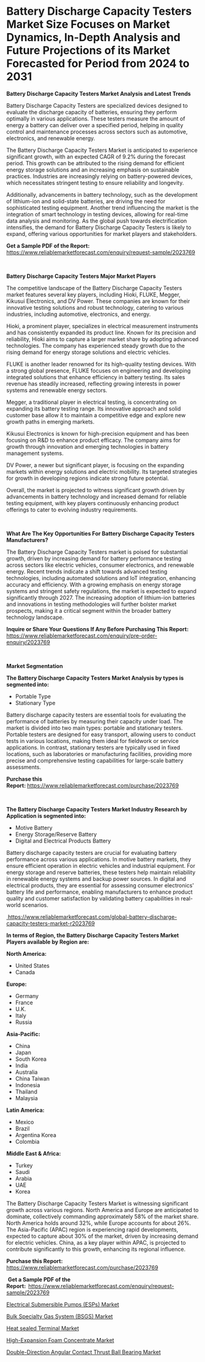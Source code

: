 <p><h1>Battery Discharge Capacity Testers Market Size Focuses on Market Dynamics, In-Depth Analysis and Future Projections of its Market Forecasted for Period from 2024 to 2031</h1></p><p><strong>Battery Discharge Capacity Testers Market Analysis and Latest Trends</strong></p>
<p><p>Battery Discharge Capacity Testers are specialized devices designed to evaluate the discharge capacity of batteries, ensuring they perform optimally in various applications. These testers measure the amount of energy a battery can deliver over a specified period, helping in quality control and maintenance processes across sectors such as automotive, electronics, and renewable energy.</p><p>The Battery Discharge Capacity Testers Market is anticipated to experience significant growth, with an expected CAGR of 9.2% during the forecast period. This growth can be attributed to the rising demand for efficient energy storage solutions and an increasing emphasis on sustainable practices. Industries are increasingly relying on battery-powered devices, which necessitates stringent testing to ensure reliability and longevity.</p><p>Additionally, advancements in battery technology, such as the development of lithium-ion and solid-state batteries, are driving the need for sophisticated testing equipment. Another trend influencing the market is the integration of smart technology in testing devices, allowing for real-time data analysis and monitoring. As the global push towards electrification intensifies, the demand for Battery Discharge Capacity Testers is likely to expand, offering various opportunities for market players and stakeholders.</p></p>
<p><strong>Get a Sample PDF of the Report:&nbsp;</strong> <a href="https://www.reliablemarketforecast.com/enquiry/request-sample/2023769?utm_campaign=1110&utm_medium=2&utm_source=Github&utm_content=ia&utm_term=30102024&utm_id=battery-discharge-capacity-testers">https://www.reliablemarketforecast.com/enquiry/request-sample/2023769</a></p>
<p>&nbsp;</p>
<p><strong>Battery Discharge Capacity Testers Major Market Players</strong></p>
<p><p>The competitive landscape of the Battery Discharge Capacity Testers market features several key players, including Hioki, FLUKE, Megger, Kikusui Electronics, and DV Power. These companies are known for their innovative testing solutions and robust technology, catering to various industries, including automotive, electronics, and energy.</p><p>Hioki, a prominent player, specializes in electrical measurement instruments and has consistently expanded its product line. Known for its precision and reliability, Hioki aims to capture a larger market share by adopting advanced technologies. The company has experienced steady growth due to the rising demand for energy storage solutions and electric vehicles. </p><p>FLUKE is another leader renowned for its high-quality testing devices. With a strong global presence, FLUKE focuses on engineering and developing integrated solutions that enhance efficiency in battery testing. Its sales revenue has steadily increased, reflecting growing interests in power systems and renewable energy sectors.</p><p>Megger, a traditional player in electrical testing, is concentrating on expanding its battery testing range. Its innovative approach and solid customer base allow it to maintain a competitive edge and explore new growth paths in emerging markets.</p><p>Kikusui Electronics is known for high-precision equipment and has been focusing on R&D to enhance product efficacy. The company aims for growth through innovation and emerging technologies in battery management systems.</p><p>DV Power, a newer but significant player, is focusing on the expanding markets within energy solutions and electric mobility. Its targeted strategies for growth in developing regions indicate strong future potential.</p><p>Overall, the market is projected to witness significant growth driven by advancements in battery technology and increased demand for reliable testing equipment, with key players continuously enhancing product offerings to cater to evolving industry requirements.</p></p>
<p>&nbsp;</p>
<p><strong>What Are The Key Opportunities For Battery Discharge Capacity Testers Manufacturers?</strong></p>
<p><p>The Battery Discharge Capacity Testers market is poised for substantial growth, driven by increasing demand for battery performance testing across sectors like electric vehicles, consumer electronics, and renewable energy. Recent trends indicate a shift towards advanced testing technologies, including automated solutions and IoT integration, enhancing accuracy and efficiency. With a growing emphasis on energy storage systems and stringent safety regulations, the market is expected to expand significantly through 2027. The increasing adoption of lithium-ion batteries and innovations in testing methodologies will further bolster market prospects, making it a critical segment within the broader battery technology landscape.</p></p>
<p><strong>Inquire or Share Your Questions If Any Before Purchasing This Report:</strong> <a href="https://www.reliablemarketforecast.com/enquiry/pre-order-enquiry/2023769?utm_campaign=1110&utm_medium=2&utm_source=Github&utm_content=ia&utm_term=30102024&utm_id=battery-discharge-capacity-testers">https://www.reliablemarketforecast.com/enquiry/pre-order-enquiry/2023769</a></p>
<p>&nbsp;</p>
<p><strong>Market Segmentation</strong></p>
<p><strong>The Battery Discharge Capacity Testers Market Analysis by types is segmented into:</strong></p>
<p><ul><li>Portable Type</li><li>Stationary Type</li></ul></p>
<p><p>Battery discharge capacity testers are essential tools for evaluating the performance of batteries by measuring their capacity under load. The market is divided into two main types: portable and stationary testers. Portable testers are designed for easy transport, allowing users to conduct tests in various locations, making them ideal for fieldwork or service applications. In contrast, stationary testers are typically used in fixed locations, such as laboratories or manufacturing facilities, providing more precise and comprehensive testing capabilities for large-scale battery assessments.</p></p>
<p><strong>Purchase this Report:&nbsp;</strong><a href="https://www.reliablemarketforecast.com/purchase/2023769?utm_campaign=1110&utm_medium=2&utm_source=Github&utm_content=ia&utm_term=30102024&utm_id=battery-discharge-capacity-testers">https://www.reliablemarketforecast.com/purchase/2023769</a></p>
<p>&nbsp;</p>
<p><strong>The Battery Discharge Capacity Testers Market Industry Research by Application is segmented into:</strong></p>
<p><ul><li>Motive Battery</li><li>Energy Storage/Reserve Battery</li><li>Digital and Electrical Products Battery</li></ul></p>
<p><p>Battery discharge capacity testers are crucial for evaluating battery performance across various applications. In motive battery markets, they ensure efficient operation in electric vehicles and industrial equipment. For energy storage and reserve batteries, these testers help maintain reliability in renewable energy systems and backup power sources. In digital and electrical products, they are essential for assessing consumer electronics' battery life and performance, enabling manufacturers to enhance product quality and customer satisfaction by validating battery capabilities in real-world scenarios.</p></p>
<p><a href="https://www.reliablemarketforecast.com/global-battery-discharge-capacity-testers-market-r2023769?utm_campaign=1110&utm_medium=2&utm_source=Github&utm_content=ia&utm_term=30102024&utm_id=battery-discharge-capacity-testers">&nbsp;https://www.reliablemarketforecast.com/global-battery-discharge-capacity-testers-market-r2023769</a></p>
<p><strong>In terms of Region, the Battery Discharge Capacity Testers Market Players available by Region are:</strong></p>
<p>
    <p> <strong> North America: </strong>
        <ul>
            <li>United States</li>
            <li>Canada</li>
        </ul>
        </p> 
    <p> <strong> Europe: </strong>
        <ul>
            <li>Germany</li>
            <li>France</li>
            <li>U.K.</li>
            <li>Italy</li>
            <li>Russia</li>
        </ul>
        </p> 
    <p> <strong> Asia-Pacific: </strong>
        <ul>
            <li>China</li>
            <li>Japan</li>
            <li>South Korea</li>
            <li>India</li>
            <li>Australia</li>
            <li>China Taiwan</li>
            <li>Indonesia</li>
            <li>Thailand</li>
            <li>Malaysia</li>
        </ul>
        </p> 
    <p> <strong> Latin America: </strong>
        <ul>
            <li>Mexico</li>
            <li>Brazil</li>
            <li>Argentina Korea</li>
            <li>Colombia</li>
        </ul>
        </p> 
    <p> <strong> Middle East & Africa: </strong>
        <ul>
            <li>Turkey</li>
            <li>Saudi</li>
            <li>Arabia</li>
            <li>UAE</li>
            <li>Korea</li>
        </ul>
    </p>
    </p>
<p><p>The Battery Discharge Capacity Testers Market is witnessing significant growth across various regions. North America and Europe are anticipated to dominate, collectively commanding approximately 58% of the market share. North America holds around 32%, while Europe accounts for about 26%. The Asia-Pacific (APAC) region is experiencing rapid developments, expected to capture about 30% of the market, driven by increasing demand for electric vehicles. China, as a key player within APAC, is projected to contribute significantly to this growth, enhancing its regional influence.</p></p>
<p><strong>Purchase this Report: </strong><a href="https://www.reliablemarketforecast.com/purchase/2023769?utm_campaign=1110&utm_medium=2&utm_source=Github&utm_content=ia&utm_term=30102024&utm_id=battery-discharge-capacity-testers">https://www.reliablemarketforecast.com/purchase/2023769</a></p>
<p>&nbsp;<strong>Get a Sample PDF of the Report:&nbsp;&nbsp;</strong><a href="https://www.reliablemarketforecast.com/enquiry/request-sample/2023769?utm_campaign=1110&utm_medium=2&utm_source=Github&utm_content=ia&utm_term=30102024&utm_id=battery-discharge-capacity-testers">https://www.reliablemarketforecast.com/enquiry/request-sample/2023769</a></p>
<p><strong></strong></p>
<p><p><a href="https://issuu.com/reportprime-2/docs/electrical-submersible-pumps-esps-m_c660e9a621b9b9?utm_campaign=1110&utm_medium=2&utm_source=Github&utm_content=ia&utm_term=30102024&utm_id=battery-discharge-capacity-testers">Electrical Submersible Pumps (ESPs) Market</a></p><p><a href="https://issuu.com/reportprime-2/docs/bulk-specialty-gas-system-bsgs-mark_71cea0076f70e9?utm_campaign=1110&utm_medium=2&utm_source=Github&utm_content=ia&utm_term=30102024&utm_id=battery-discharge-capacity-testers">Bulk Specialty Gas System (BSGS) Market</a></p><p><a href="https://github.com/vitacbq/Market-Research-Report-List-1/blob/main/heat-sealed-terminal-market.md?utm_campaign=1110&utm_medium=2&utm_source=Github&utm_content=ia&utm_term=30102024&utm_id=battery-discharge-capacity-testers">Heat sealed Terminal Market</a></p><p><a href="https://www.linkedin.com/pulse/analyzing-high-expansion-foam-concentrate-market-dynamics-a42ff?utm_campaign=1110&utm_medium=2&utm_source=Github&utm_content=ia&utm_term=30102024&utm_id=battery-discharge-capacity-testers">High-Expansion Foam Concentrate Market</a></p><p><a href="https://www.linkedin.com/pulse/double-direction-angular-contact-thrust-ball-bearing-market-i7ble?utm_campaign=1110&utm_medium=2&utm_source=Github&utm_content=ia&utm_term=30102024&utm_id=battery-discharge-capacity-testers">Double-Direction Angular Contact Thrust Ball Bearing Market</a></p></p>